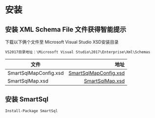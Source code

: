 # 安装

## 安装 XML Schema File 文件获得智能提示

下载以下俩个文件至 Microsoft Visual Studio XSD安装目录

``` chsarp
VS2017目录地址：\Microsoft Visual Studio\2017\Enterprise\Xml\Schemas
```

| 文件      |   地址   |
| --------  | -----:  |
| SmartSqlMapConfig.xsd  | [SmartSqlMapConfig.xsd](https://raw.githubusercontent.com/Ahoo-Wang/SmartSql/master/doc/Schemas/SmartSqlMapConfig.xsd) |
| SmartSqlMap.xsd        |   [SmartSqlMap.xsd](https://raw.githubusercontent.com/Ahoo-Wang/SmartSql/master/doc/Schemas/SmartSqlMap.xsd)   |

## 安装 SmartSql

``` chsarp
Install-Package SmartSql
```

## 